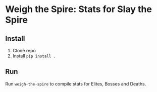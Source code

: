 # Weigh the Spire: Stats for Slay the Spire

## Install

1. Clone repo
2. Install `pip install .`

## Run

Run `weigh-the-spire` to compile stats for Elites, Bosses and Deaths.

